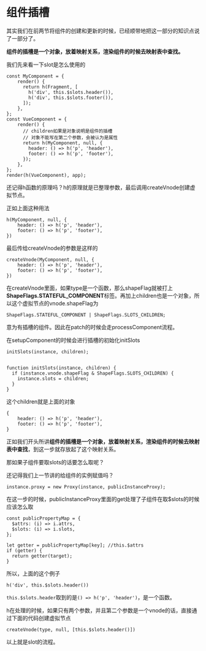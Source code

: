# 组件插槽

其实我们在前两节将组件的创建和更新的时候，已经顺带地把这一部分的知识点说了一部分了。

**组件的插槽是一个对象，放着映射关系，渲染组件的时候去映射表中查找。**

我们先来看一下slot是怎么使用的

```
const MyComponent = {
    render() {
      return h(Fragment, [
        h('div', this.$slots.header()),
        h('div', this.$slots.footer()),
      ]);
    },
};
const VueComponent = {
    render() {
      // children如果是对象说明是组件的插槽
      // 对象不能写在第二个参数，会被认为是属性
      return h(MyComponent, null, {
        header: () => h('p', 'header'),
        footer: () => h('p', 'footer'),
      });
    },
};
render(h(VueComponent), app);
```

还记得h函数的原理吗？h的原理就是已整理参数，最后调用createVnode创建虚拟节点。

正如上面这种用法

```
h(MyComponent, null, {
    header: () => h('p', 'header'),
    footer: () => h('p', 'footer'),
})
```

最后传给createVnode的参数是这样的

```
createVnode(MyComponent, null, {
    header: () => h('p', 'header'),
    footer: () => h('p', 'footer'),
})
```

在createVnode里面，如果type是一个函数，那么shapeFlag就被打上**ShapeFlags.STATEFUL_COMPONENT**标签。再加上children也是一个对象，所以这个虚拟节点的vnode.shapeFlag为

```
ShapeFlags.STATEFUL_COMPONENT | ShapeFlags.SLOTS_CHILDREN;
```

意为有插槽的组件。因此在patch的时候会走processComponent流程。

在setupComponent的时候会进行插槽的初始化initSlots

```
initSlots(instance, children);


function initSlots(instance, children) {
  if (instance.vnode.shapeFlag & ShapeFlags.SLOTS_CHILDREN) {
    instance.slots = children;
  }
}
```

这个children就是上面的对象

```
{
    header: () => h('p', 'header'),
    footer: () => h('p', 'footer'),
}
```

正如我们开头所讲**组件的插槽是一个对象，放着映射关系，渲染组件的时候去映射表中查找**，到这一步就存放起了这个映射关系。

那如果子组件要取slots的话要怎么取呢？

还记得我们上一节讲的给组件的实例赋值吗？

```
instance.proxy = new Proxy(instance, publicInstanceProxy);
```

在这一步的时候，publicInstanceProxy里面的get处理了子组件在取$slots的时候应该怎么取

```
const publicPropertyMap = {
  $attrs: (i) => i.attrs,
  $slots: (i) => i.slots,
};

let getter = publicPropertyMap[key]; //this.$attrs
if (getter) {
  return getter(target);
}
```

所以，上面的这个例子

```
h('div', this.$slots.header())
```

`this.$slots.header`取到的是`() => h('p', 'header')`，是一个函数。

h在处理的时候，如果只有两个参数，并且第二个参数是一个vnode的话，直接通过下面的代码创建虚拟节点

```
createVnode(type, null, [this.$slots.header()])
```

以上就是slot的流程。